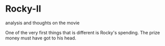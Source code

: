 # Rocky-II
analysis and thoughts on the movie

One of the very first things that is different is Rocky's spending. The prize money must have got to his head.
